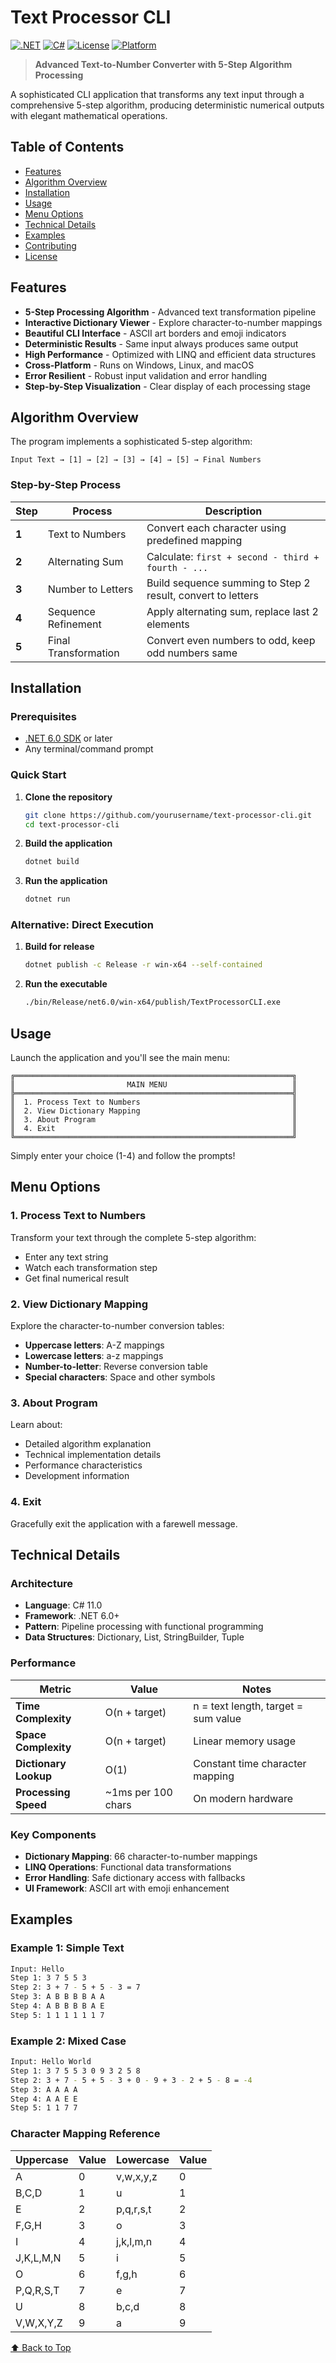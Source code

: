 # Text Processor CLI

[![.NET](https://img.shields.io/badge/.NET-6.0+-512BD4?style=flat-square&logo=dotnet)](https://dotnet.microsoft.com/)
[![C#](https://img.shields.io/badge/C%23-11.0-239120?style=flat-square&logo=c-sharp)](https://docs.microsoft.com/en-us/dotnet/csharp/)
[![License](https://img.shields.io/badge/License-MIT-yellow?style=flat-square)](LICENSE)
[![Platform](https://img.shields.io/badge/Platform-Cross--Platform-lightgrey?style=flat-square)](https://github.com/dotnet/core/blob/main/os-lifecycle-policy.md)

> **Advanced Text-to-Number Converter with 5-Step Algorithm Processing**

A sophisticated CLI application that transforms any text input through a comprehensive 5-step algorithm, producing deterministic numerical outputs with elegant mathematical operations.

## Table of Contents

- [Features](#-features)
- [Algorithm Overview](#-algorithm-overview)
- [Installation](#-installation)
- [Usage](#-usage)
- [Menu Options](#-menu-options)
- [Technical Details](#-technical-details)
- [Examples](#-examples)
- [Contributing](#-contributing)
- [License](#-license)

## Features

- **5-Step Processing Algorithm** - Advanced text transformation pipeline
- **Interactive Dictionary Viewer** - Explore character-to-number mappings
- **Beautiful CLI Interface** - ASCII art borders and emoji indicators
- **Deterministic Results** - Same input always produces same output
- **High Performance** - Optimized with LINQ and efficient data structures
- **Cross-Platform** - Runs on Windows, Linux, and macOS
- **Error Resilient** - Robust input validation and error handling
- **Step-by-Step Visualization** - Clear display of each processing stage

## Algorithm Overview

The program implements a sophisticated 5-step algorithm:

```
Input Text → [1] → [2] → [3] → [4] → [5] → Final Numbers
```

### Step-by-Step Process

| Step | Process | Description |
|------|---------|-------------|
| **1** | Text to Numbers | Convert each character using predefined mapping |
| **2** | Alternating Sum | Calculate: `first + second - third + fourth - ...` |
| **3** | Number to Letters | Build sequence summing to Step 2 result, convert to letters |
| **4** | Sequence Refinement | Apply alternating sum, replace last 2 elements |
| **5** | Final Transformation | Convert even numbers to odd, keep odd numbers same |

## Installation

### Prerequisites

- [.NET 6.0 SDK](https://dotnet.microsoft.com/download) or later
- Any terminal/command prompt

### Quick Start

1. **Clone the repository**
   ```bash
   git clone https://github.com/yourusername/text-processor-cli.git
   cd text-processor-cli
   ```

2. **Build the application**
   ```bash
   dotnet build
   ```

3. **Run the application**
   ```bash
   dotnet run
   ```

### Alternative: Direct Execution

1. **Build for release**
   ```bash
   dotnet publish -c Release -r win-x64 --self-contained
   ```

2. **Run the executable**
   ```bash
   ./bin/Release/net6.0/win-x64/publish/TextProcessorCLI.exe
   ```

## Usage

Launch the application and you'll see the main menu:

```
╔══════════════════════════════════════════════════════════════╗
║                         MAIN MENU                            ║
╠══════════════════════════════════════════════════════════════╣
║  1. Process Text to Numbers                                  ║
║  2. View Dictionary Mapping                                  ║
║  3. About Program                                            ║
║  4. Exit                                                     ║
╚══════════════════════════════════════════════════════════════╝
```

Simply enter your choice (1-4) and follow the prompts!

## Menu Options

### 1. Process Text to Numbers
Transform your text through the complete 5-step algorithm:
- Enter any text string
- Watch each transformation step
- Get final numerical result

### 2. View Dictionary Mapping
Explore the character-to-number conversion tables:
- **Uppercase letters**: A-Z mappings
- **Lowercase letters**: a-z mappings  
- **Number-to-letter**: Reverse conversion table
- **Special characters**: Space and other symbols

### 3. About Program
Learn about:
- Detailed algorithm explanation
- Technical implementation details
- Performance characteristics
- Development information

### 4. Exit
Gracefully exit the application with a farewell message.

## Technical Details

### Architecture

- **Language**: C# 11.0
- **Framework**: .NET 6.0+
- **Pattern**: Pipeline processing with functional programming
- **Data Structures**: Dictionary, List, StringBuilder, Tuple

### Performance

| Metric | Value | Notes |
|--------|-------|--------|
| **Time Complexity** | O(n + target) | n = text length, target = sum value |
| **Space Complexity** | O(n + target) | Linear memory usage |
| **Dictionary Lookup** | O(1) | Constant time character mapping |
| **Processing Speed** | ~1ms per 100 chars | On modern hardware |

### Key Components

- **Dictionary Mapping**: 66 character-to-number mappings
- **LINQ Operations**: Functional data transformations
- **Error Handling**: Safe dictionary access with fallbacks
- **UI Framework**: ASCII art with emoji enhancement

## Examples

### Example 1: Simple Text

```bash
Input: Hello
Step 1: 3 7 5 5 3
Step 2: 3 + 7 - 5 + 5 - 3 = 7
Step 3: A B B B B A A
Step 4: A B B B B A E
Step 5: 1 1 1 1 1 1 7
```

### Example 2: Mixed Case

```bash
Input: Hello World
Step 1: 3 7 5 5 3 0 9 3 2 5 8
Step 2: 3 + 7 - 5 + 5 - 3 + 0 - 9 + 3 - 2 + 5 - 8 = -4
Step 3: A A A A
Step 4: A A E E
Step 5: 1 1 7 7
```

### Character Mapping Reference

| Uppercase | Value | Lowercase | Value |
|-----------|-------|-----------|--------|
| A | 0 | v,w,x,y,z | 0 |
| B,C,D | 1 | u | 1 |
| E | 2 | p,q,r,s,t | 2 |
| F,G,H | 3 | o | 3 |
| I | 4 | j,k,l,m,n | 4 |
| J,K,L,M,N | 5 | i | 5 |
| O | 6 | f,g,h | 6 |
| P,Q,R,S,T | 7 | e | 7 |
| U | 8 | b,c,d | 8 |
| V,W,X,Y,Z | 9 | a | 9 |


[⬆ Back to Top](#-text-processor-cli)
